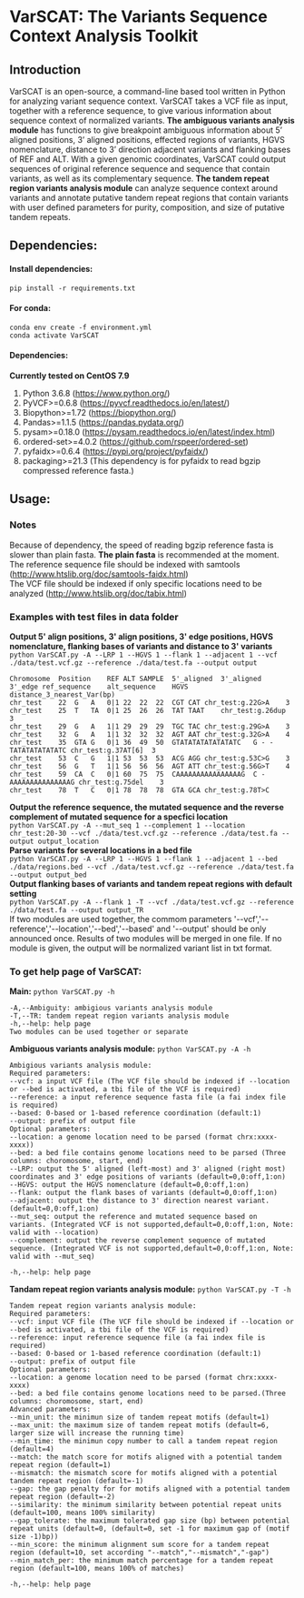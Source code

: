 # VarSCAT: The Variants Sequence Context Analysis Toolkit
## Introduction
VarSCAT is an open-source, a command-line based tool written in Python for analyzing variant sequence context. VarSCAT takes a VCF file as input, together with a reference sequence, to give various information about sequence context of normalized variants. **The ambiguous variants analysis module** has functions to give breakpoint ambiguous information about 5’ aligned positions, 3’ aligned positions, effected regions of variants, HGVS nomenclature, distance to 3’ direction adjacent variants and flanking bases of REF and ALT. With a given genomic coordinates, VarSCAT could output sequences of original reference sequence and sequence that contain variants, as well as its complementary sequence. **The tandem repeat region variants analysis module** can analyze sequence context around variants and annotate putative tandem repeat regions that contain variants with user defined parameters for purity, composition, and size of putative tandem repeats.

## Dependencies:
#### Install dependencies: 
`pip install -r requirements.txt`<br />
#### For conda:
`conda env create -f environment.yml`<br />
`conda activate VarSCAT`<br />
#### Dependencies:
**Currently tested on CentOS 7.9**<br />
1. Python 3.6.8 (https://www.python.org/)
2. PyVCF>=0.6.8 (https://pyvcf.readthedocs.io/en/latest/) 
3. Biopython>=1.72 (https://biopython.org/)
4. Pandas>=1.1.5 (https://pandas.pydata.org/)
5. pysam>=0.18.0 (https://pysam.readthedocs.io/en/latest/index.html)
6. ordered-set>=4.0.2 (https://github.com/rspeer/ordered-set)
7. pyfaidx>=0.6.4 (https://pypi.org/project/pyfaidx/)
8. packaging>=21.3 (This dependency is for pyfaidx to read bgzip compressed reference fasta.)

## Usage:
### Notes
Because of dependency, the speed of reading bgzip reference fasta is slower than plain fasta. **The plain fasta** is recommended at the moment.<br />
The reference sequence file should be indexed with samtools (http://www.htslib.org/doc/samtools-faidx.html)<br />
The VCF file should be indexed if only specific locations need to be analyzed (http://www.htslib.org/doc/tabix.html)<br />
### Examples with test files in data folder
**Output 5' align positions, 3' align positions, 3' edge positions, HGVS nomenclature, flanking bases of variants and distance to 3' variants**<br />
`python VarSCAT.py -A --LRP 1 --HGVS 1 --flank 1 --adjacent 1 --vcf ./data/test.vcf.gz --reference ./data/test.fa --output output`<br />
```
Chromosome	Position	REF	ALT	SAMPLE	5'_aligned	3'_aligned	3'_edge	ref_sequence	alt_sequence	HGVS	distance_3_nearest_Var(bp)
chr_test	22	G	A	0|1	22	22	22	CGT	CAT	chr_test:g.22G>A	3
chr_test	25	T	TA	0|1	25	26	26	TAT	TAAT	chr_test:g.26dup	3
chr_test	29	G	A	1|1	29	29	29	TGC	TAC	chr_test:g.29G>A	3
chr_test	32	G	A	1|1	32	32	32	AGT	AAT	chr_test:g.32G>A	4
chr_test	35	GTA	G	0|1	36	49	50	GTATATATATATATATC	G - -TATATATATATATC	chr_test:g.37AT[6]	3
chr_test	53	C	G	1|1	53	53	53	ACG	AGG	chr_test:g.53C>G	3
chr_test	56	G	T	1|1	56	56	56	AGT	ATT	chr_test:g.56G>T	4
chr_test	59	CA	C	0|1	60	75	75	CAAAAAAAAAAAAAAAAG	C -AAAAAAAAAAAAAAAG	chr_test:g.75del	3
chr_test	78	T	C	0|1	78	78	78	GTA	GCA	chr_test:g.78T>C	
```
**Output the reference sequence, the mutated sequence and the reverse complement of mutated sequence for a specfici location**<br />
`python VarSCAT.py -A --mut_seq 1 --complement 1 --location chr_test:20-30 --vcf ./data/test.vcf.gz --reference ./data/test.fa --output output_location`<br />
**Parse variants for several locations in a bed file**<br />
`python VarSCAT.py -A --LRP 1 --HGVS 1 --flank 1 --adjacent 1 --bed ./data/regions.bed --vcf ./data/test.vcf.gz --reference ./data/test.fa --output output_bed`<br />
**Output flanking bases of variants and tandem repeat regions with default setting** <br />
`python VarSCAT.py -A --flank 1 -T --vcf ./data/test.vcf.gz --reference ./data/test.fa --output output_TR`<br />
If two modules are used together, the commom parameters '--vcf','--reference','--location','--bed','--based' and '--output' should be only announced once. Results of two modules will be merged in one file. If no module is given, the output will be normalized variant list in txt format.<br />

### To get help page of VarSCAT: 
**Main:** `python VarSCAT.py -h`<br />
```
-A,--Ambiguity: ambigious variants analysis module
-T,--TR: tandem repeat region variants analysis module
-h,--help: help page
Two modules can be used together or separate
```
**Ambiguous variants analysis module:** `python VarSCAT.py -A -h`<br />
```
Ambigious variants analysis module:
Required parameters:
--vcf: a input VCF file (The VCF file should be indexed if --location or --bed is activated, a tbi file of the VCF is required)
--reference: a input reference sequence fasta file (a fai index file is required)
--based: 0-based or 1-based reference coordination (default:1)
--output: prefix of output file
Optional parameters:
--location: a genome location need to be parsed (format chrx:xxxx-xxxx))
--bed: a bed file contains genome locations need to be parsed (Three columns: choromosome, start, end)
--LRP: output the 5' aligned (left-most) and 3' aligned (right most) coordinates and 3' edge positions of variants (default=0,0:off,1:on)
--HGVS: output the HGVS nomenclature (default=0,0:off,1:on)
--flank: output the flank bases of variants (default=0,0:off,1:on)
--adjacent: output the distance to 3' direction nearest variant. (default=0,0:off,1:on)
--mut_seq: output the reference and mutated sequence based on variants. (Integrated VCF is not supported,default=0,0:off,1:on, Note: valid with --location)
--complement: output the reverse complement sequence of mutated sequence. (Integrated VCF is not supported,default=0,0:off,1:on, Note: valid with --mut_seq)

-h,--help: help page
```
**Tandam repeat region variants analysis module:** `python VarSCAT.py -T -h`<br />
```
Tandem repeat region variants analysis module:
Required parameters:
--vcf: input VCF file (The VCF file should be indexed if --location or --bed is activated, a tbi file of the VCF is required)
--reference: input reference sequence file (a fai index file is required)
--based: 0-based or 1-based reference coordination (default:1)
--output: prefix of output file
Optional parameters:
--location: a genome location need to be parsed (format chrx:xxxx-xxxx)
--bed: a bed file contains genome locations need to be parsed.(Three columns: choromosome, start, end)
Advanced parameters:
--min_unit: the minimun size of tandem repeat motifs (default=1)
--max_unit: the maximum size of tandem repeat motifs (default=6, larger size will increase the running time)
--min_time: the minimun copy number to call a tandem repeat region (default=4) 
--match: the match score for motifs aligned with a potential tandem repeat region (default=1)
--mismatch: the mismatch score for motifs aligned with a potential tandem repeat region (default=-1)
--gap: the gap penalty for for motifs aligned with a potential tandem repeat region (default=-2)
--similarity: the minimum similarity between potential repeat units (default=100, means 100% similarity)
--gap_tolerate: the maximum tolerated gap size (bp) between potential repeat units (default=0, (default=0, set -1 for maximum gap of (motif size -1)bp))
--min_score: the minimum alignment sum score for a tandem repeat region (default=10, set according "--match","--mismatch","-gap")
--min_match_per: the minimum match percentage for a tandem repeat region (default=100, means 100% of matches)

-h,--help: help page
```
